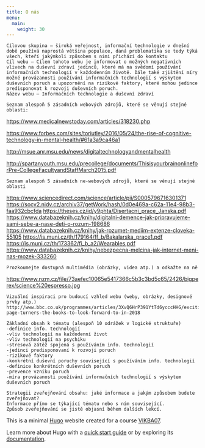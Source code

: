```yaml
---
title: O nás
menu:
  main:
    weight: 30
---
```


    Cílovou skupina – široká veřejnost, informační technologie v dnešní době používá naprostá většina populace, daná problematika se tedy týká všech, kteří jakýmkoli způsobem s nimi přichází do kontaktu
    Cíl webu – Cílem tohoto webu je informovat o možných negativních vlivech na duševní zdraví jedinců, které má na svědomí používání informačních technologií v každodenním životě. Dále také zjištění míry možné provázanosti používání informačních technologií s výskytem duševních poruch a upozornění na rizikové faktory, které mohou jedince predisponovat k rozvoji duševních poruch.
    Název webu – Informačních technologie a duševní zdraví
   
    Seznam alespoň 5 zásadních webových zdrojů, které se věnují stejné oblasti:

https://www.medicalnewstoday.com/articles/318230.php

https://www.forbes.com/sites/toriutley/2016/05/24/the-rise-of-cognitive-technology-in-mental-health/#61a3a9ca46a1

http://msue.anr.msu.edu/news/digitaltechnologyandmentalhealth

http://spartanyouth.msu.edu/precollege/documents/ThisisyourbrainonlineforPre-CollegeFacultyandStaffMarch2015.pdf

    Seznam alespoň 5 zásadních ne-webových zdrojů, které se věnují stejné oblasti
   
https://www.sciencedirect.com/science/article/pii/S0005796716301371
https://socv2.nidv.cz/archiv37/getWork/hash/0d0e469a-c62a-11e4-98b3-faa932cbcfda
https://theses.cz/id/y9phta/Disertacni_prace_Janska.pdf
https://www.databazeknih.cz/knihy/digitalni-demence-jak-pripravujeme-sami-sebe-a-nase-deti-o-rozum-198686
https://www.databazeknih.cz/knihy/jak-rozumet-mediim-extenze-cloveka-55105
https://is.muni.cz/th/179164/ff_b/Bakalarska_prace1.pdf
https://is.muni.cz/th/173362/fi_b_a2/Wearables.pdf
https://www.databazeknih.cz/knihy/nebezpecna-melcina-jak-internet-meni-nas-mozek-333260


    Prozkoumejte dostupná multimédia (obrázky, videa atp.) a odkažte na ně
https://www.nzm.cz/file/73aefec10065e5417366c5b3c3bd5c65/2426/bigperex/science%20espresso.jpg

    Vizuální inspiraci pro budoucí vzhled webu (weby, obrázky, designové prvky atp.)
    http://www.bbc.co.uk/programmes/articles/3XvQ6HrP391YtTd6ycccHHG/exciting-page-turners-the-books-to-look-forward-to-in-2018

    Základní obsah k tématu (alespoň 10 odrážek v logické struktuře)
    -definice info. technologií
    -vliv technologií na každodenní život
    -vliv technologií na psychiku
    -stresová zátěž spojená s používáním info. technologií
    -jedinci predisponovaní k rozvoji poruch
    -rizikové faktory
    -konkrétní duševní poruchy související s používáním info. technologií
    -definice konkrétních duševních poruch
    -prevence vzniku poruch 
    -míra provázanosti používání informačních technologií s výskytem duševních poruch

    Strategii zveřejňování obsahu: jaké informace a jakým způsobem budete zveřejňovat?
    Informace přímo se týkající tématu nebo s ním související.
    Způsob zveřejňování se jistě objasní během dalších lekcí.

This is a minimal [Hugo][] website created for a course [VIKBA07][].

Learn more about Hugo with a [quick start guide][qs] or by exploring its [documentation][hugoDocs].

[Hugo]: https://gohugo.io
[VIKBA07]: https://is.muni.cz/predmet/phil/VIKBA07
[hugoDocs]: https://gohugo.io/documentation/
[qs]: https://gohugo.io/getting-started/quick-start/
